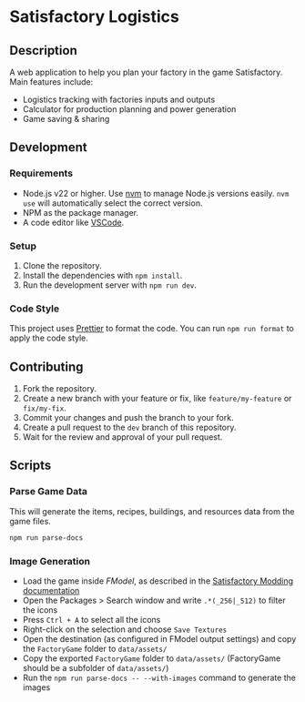 # Satisfactory Logistics

## Description

A web application to help you plan your factory in the game Satisfactory.
Main features include:

- Logistics tracking with factories inputs and outputs
- Calculator for production planning and power generation
- Game saving & sharing

## Development

### Requirements

- Node.js v22 or higher. Use [nvm](https://nvm.sh) to manage Node.js versions easily. `nvm use` will automatically select the correct version.
- NPM as the package manager.
- A code editor like [VSCode](https://code.visualstudio.com/).

### Setup

1. Clone the repository.
2. Install the dependencies with `npm install`.
3. Run the development server with `npm run dev`.

### Code Style

This project uses [Prettier](https://prettier.io/) to format the code. You can run `npm run format` to apply the code style.

## Contributing

1. Fork the repository.
2. Create a new branch with your feature or fix, like `feature/my-feature` or `fix/my-fix`.
3. Commit your changes and push the branch to your fork.
4. Create a pull request to the `dev` branch of this repository.
5. Wait for the review and approval of your pull request.

## Scripts

### Parse Game Data

This will generate the items, recipes, buildings, and resources data from the game files.

```bash
npm run parse-docs
```

### Image Generation

- Load the game inside _FModel_, as described in the [Satisfactory Modding documentation](https://docs.ficsit.app/satisfactory-modding/latest/Development/ExtractGameFiles.html#_searching_for_files)
- Open the Packages > Search window and write `.*(_256|_512)` to filter the icons
- Press `Ctrl + A` to select all the icons
- Right-click on the selection and choose `Save Textures`
- Open the destination (as configured in FModel output settings) and copy the `FactoryGame` folder to `data/assets/`
- Copy the exported `FactoryGame` folder to `data/assets/` (FactoryGame should be a subfolder of `data/assets/`)
- Run the `npm run parse-docs -- --with-images` command to generate the images
